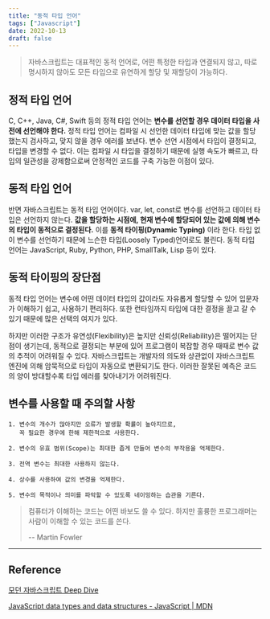 ```yaml
---
title: "동적 타입 언어"
tags: ["Javascript"]
date: 2022-10-13
draft: false
---
```


> 자바스크립트는 대표적인 동적 언어로, 어떤 특정한 타입과 연결되지 않고, 따로 명시하지 않아도 모든 타입으로 유연하게 할당 및 재할당이 가능하다.

## 정적 타입 언어

C, C++, Java, C#, Swift 등의 정적 타입 언어는 **변수를 선언할 경우 데이터 타입을 사전에 선언해야 한다.** 정적 타입 언어는 컴파일 시 선언한 데이터 타입에 맞는 값을 할당했는지 검사하고, 맞지 않을 경우 에러를 보낸다. 변수 선언 시점에서 타입이 결정되고, 타입을 변경할 수 없다. 이는 컴파일 시 타입을 결정하기 때문에 실행 속도가 빠르고, 타입의 일관성을 강제함으로써 안정적인 코드를 구축 가능한 이점이 있다.

## 동적 타입 언어

반면 자바스크립트는 동적 타입 언어이다. var, let, const로 변수를 선언하고 데이터 타입은 선언하지 않는다. **값을 할당하는 시점에, 현재 변수에 할당되어 있는 값에 의해 변수의 타입이 동적으로 결정된다.** 이를 **동적 타이핑(Dynamic Typing)** 이라 한다. 타입 없이 변수를 선언하기 때문에 느슨한 타입(Loosely Typed)언어로도 불린다. 동적 타입 언어는 JavaScript, Ruby, Python, PHP, SmallTalk, Lisp 등이 있다.

## 동적 타이핑의 장단점

동적 타입 언어는 변수에 어떤 데이터 타입의 값이라도 자유롭게 할당할 수 있어 입문자가 이해하기 쉽고, 사용하기 편리하다. 또한 런타임까지 타입에 대한 결정을 끌고 갈 수 있기 때문에 많은 선택의 여지가 있다.

하지만 이러한 구조가 유연성(Flexibility)은 높지만 신뢰성(Reliability)은 떨어지는 단점이 생기는데, 동적으로 결정되는 부분에 있어 프로그램이 복잡할 경우 때때로 변수 값의 추적이 어려워질 수 있다. 자바스크립트는 개발자의 의도와 상관없이 자바스크립트 엔진에 의해 암묵적으로 타입이 자동으로 변환되기도 한다. 이러한 잘못된 예측은 코드의 양이 방대할수록 타입 에러를 찾아내기가 어려워진다.

## 변수를 사용할 때 주의할 사항

    1. 변수의 개수가 많아지만 오류가 발생할 확률이 높아지므로,
       꼭 필요한 경우에 한해 제한적으로 사용한다.

    2. 변수의 유효 범위(Scope)는 최대한 좁게 만들어 변수의 부작용을 억제한다.

    3. 전역 변수는 최대한 사용하지 않는다.

    4. 상수를 사용하여 값의 변경을 억제한다.

    5. 변수의 목적이나 의미를 파악할 수 있도록 네이밍하는 습관을 기른다.

> 컴퓨터가 이해하는 코드는 어떤 바보도 쓸 수 있다. 하지만 훌륭한 프로그래머는 사람이 이해할 수 있는 코드를 쓴다.
>
> -- Martin Fowler

---

## Reference

[모던 자바스크립트 Deep Dive](https://wikibook.co.kr/mjs/)

[JavaScript data types and data structures - JavaScript | MDN](https://developer.mozilla.org/en-US/docs/Web/JavaScript/Data_structures)
